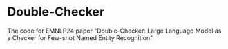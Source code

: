 # Double-Checker
The code for EMNLP24 paper "Double-Checker: Large Language Model as a Checker for Few-shot Named Entity Recognition"
